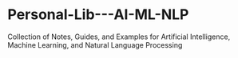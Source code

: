 # Personal-Lib---AI-ML-NLP
Collection of Notes, Guides, and Examples for Artificial Intelligence, Machine Learning, and Natural Language Processing
